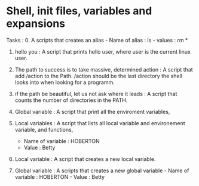 # Shell, init files, variables and expansions
Tasks : 
0. A scripts that creates an alias
        - Name of alias : ls
        - values : rm *

1. hello you : A script that prints hello user, where user is the current linux user.
2. The path to success is to take massive, determined action : A script that add /action to the Path. /action should be the last directory the shell looks into when looking for a programm.
3. if the path be beautiful, let us not ask where it leads : A script that counts the number of directories in the PATH.
4. Global variable : A script that print all the enviroment variables,
5. Local variables : A script that lists all local variable and environement variable, and functions,
    - Name of variable : HOBERTON 
    - Value : Betty

6. Local variable : A script that creates a new local variable.
7. Global variable : A scripts that creates a new global variable
            - Name of variable : HOBERTON
            - Value : Betty

